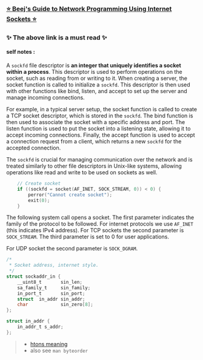### [⭐️ Beej's Guide to Network Programming Using Internet Sockets ⭐️](https://www.gta.ufrj.br/ensino/eel878/sockets/index.html)

### ✨ The above link is a must read ✨

#### self notes :

A `sockfd` file descriptor is **an integer that uniquely identifies a socket within a process**. This descriptor is used to perform operations on the socket, such as reading from or writing to it. When creating a server, the socket function is called to initialize a `sockfd`. This descriptor is then used with other functions like bind, listen, and accept to set up the server and manage incoming connections.

For example, in a typical server setup, the socket function is called to create a TCP socket descriptor, which is stored in the `sockfd`. The bind function is then used to associate the socket with a specific address and port. The listen function is used to put the socket into a listening state, allowing it to accept incoming connections. Finally, the accept function is used to accept a connection request from a client, which returns a new `sockfd` for the accepted connection.

The `sockfd` is crucial for managing communication over the network and is treated similarly to other file descriptors in Unix-like systems, allowing operations like read and write to be used on sockets as well.

```c
    // Create socket
    if ((sockfd = socket(AF_INET, SOCK_STREAM, 0)) < 0) {
        perror("Cannot create socket");
        exit(0);
    }
```

The following system call opens a socket. The first parameter indicates the family of the protocol to be followed. For internet protocols we use `AF_INET` (this indicates IPv4 address). For TCP sockets the second parameter is `SOCK_STREAM`. The third parameter is set to 0 for user applications.

For UDP socket the second parameter is `SOCK_DGRAM`.

```c
/*
 * Socket address, internet style.
 */
struct sockaddr_in {
	__uint8_t       sin_len;
	sa_family_t     sin_family;
	in_port_t       sin_port;
	struct  in_addr sin_addr;
	char            sin_zero[8];
};

struct in_addr {
	in_addr_t s_addr;
};

```

> - [htons meaning](https://jameshfisher.com/2016/12/21/htons/)
> - also see `man byteorder`

